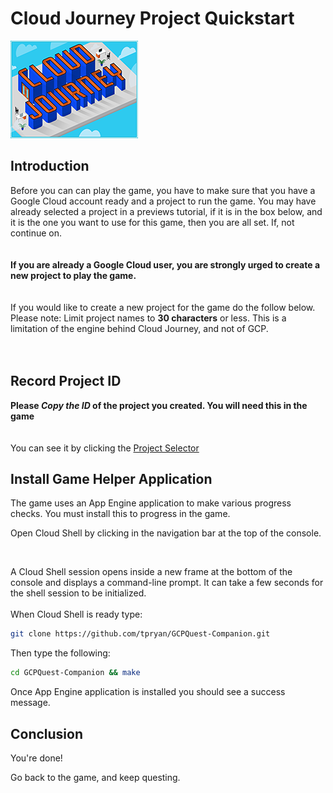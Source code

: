 # Cloud Journey Project Quickstart
![Cloud Journey](title.png "Cloud Journey Tutorial")

<walkthrough-tutorial-url 
url="https://cloud.google.com/compute/docs/gcpquest/intro_project">
 </walkthrough-tutorial-url>

## Introduction

<walkthrough-tutorial-duration duration="10"></walkthrough-tutorial-duration>

Before you can can play the game, you have to make sure that you have a Google
Cloud account ready and a project to run the game. You may have already 
selected a project in a previews tutorial, if it is in the box below, and it is the one you want to use for this game, then you are all set. If, not continue 
on.  
\
&nbsp; \
**If you are already a Google Cloud user, you are strongly
urged to create a new project to play the game.**   
\
&nbsp; \
If you would like to create a new project for the game do the follow below. 
Please note: Limit project names to **30 characters** or less. This is a 
limitation of the engine behind Cloud Journey, and not of GCP.   
\
&nbsp; \
<walkthrough-project-billing-setup></walkthrough-project-billing-setup>

## Record Project ID
**Please *Copy the ID* of the project you created. You will need this 
in the game**  
\
&nbsp; \
You can see it by clicking the [Project Selector][spotlight-purview-switcher]


## Install Game Helper Application
The game uses an App Engine application to make various progress checks. You
must install this to progress in the game.  


Open Cloud Shell by clicking
<walkthrough-cloud-shell-icon></walkthrough-cloud-shell-icon> in the navigation
bar at the top of the console.

&nbsp;

A Cloud Shell session opens inside a new frame at the bottom of the console and displays a command-line prompt. It can take a few seconds for the shell session 
to be initialized.
\
&nbsp; \
When Cloud Shell is ready type:
```bash
git clone https://github.com/tpryan/GCPQuest-Companion.git
```

Then type the following:
```bash
cd GCPQuest-Companion && make
```
Once App Engine application is installed you should see a success message.
&nbsp;

## Conclusion

<walkthrough-conclusion-trophy></walkthrough-conclusion-trophy>

You're done!

Go back to the game, and keep questing.


[spotlight-purview-switcher]: walkthrough://spotlight-pointer?spotlightId=purview-switcher
